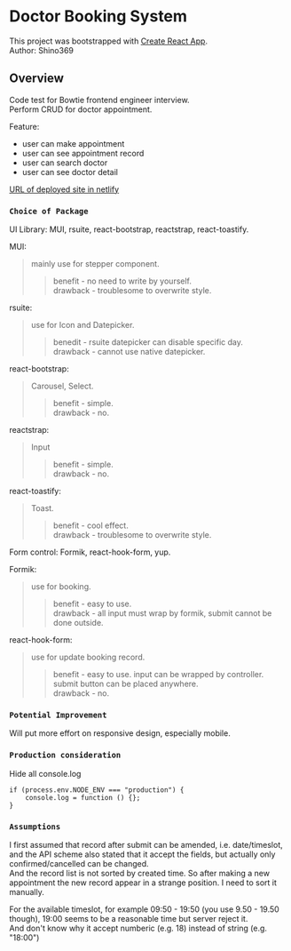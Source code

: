 # Doctor Booking System

This project was bootstrapped with [Create React App](https://github.com/facebook/create-react-app).\
Author: Shino369
## Overview

Code test for Bowtie frontend engineer interview.\
Perform CRUD for doctor appointment.

Feature:

- user can make appointment
- user can see appointment record
- user can search doctor
- user can see doctor detail

[URL of deployed site in netlify](https://master--loquacious-cassata-5727ac.netlify.app/)

### `Choice of Package`

UI Library: MUI, rsuite, react-bootstrap, reactstrap, react-toastify.

MUI:              
>mainly use for stepper component. 
>>benefit - no need to write by yourself. \
>>drawback -  troublesome to overwrite style.

rsuite:            
>use for Icon and Datepicker. 
>>benedit - rsuite datepicker can disable specific day.\
>>drawback - cannot use native datepicker.

react-bootstrap:
>Carousel, Select.
>>benefit - simple.\
>>drawback - no.

reactstrap:       
>Input
>>benefit - simple.\
>>drawback - no.

react-toastify:  
>Toast.
>>benefit - cool effect.\
>>drawback - troublesome to overwrite style.

Form control: Formik, react-hook-form, yup.

Formik:             
>use for booking.
>>benefit - easy to use.\
>>drawback - all input must wrap by formik, submit cannot be done outside.

react-hook-form: 
>use for update booking record.
>>benefit - easy to use. input can be wrapped by controller. submit button can be placed anywhere.\
>>drawback - no.


### `Potential Improvement`

Will put more effort on responsive design, especially mobile.

### `Production consideration`

Hide all console.log

```
if (process.env.NODE_ENV === "production") {
    console.log = function () {};
}
```

### `Assumptions`

I first assumed that record after submit can be amended, i.e. date/timeslot, and the API scheme also stated that it accept the fields, but actually only confirmed/cancelled can be changed.\
And the record list is not sorted by created time. So after making a new appointment the new record appear in a strange position. I need to sort it manually.


For the available timeslot, for example 09:50 - 19:50 (you use 9.50 - 19.50 though), 19:00 seems to be a reasonable time but server reject it.\
And don't know why it accept numberic (e.g. 18) instead of string (e.g. "18:00")

